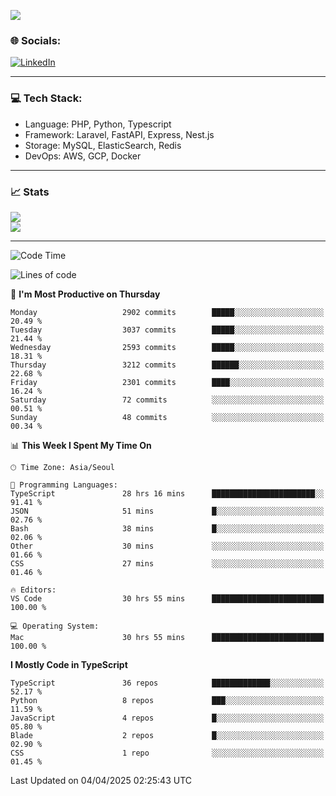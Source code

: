 <!--[![](https://visitcount.itsvg.in/api?id=jin-wk&icon=7&color=12)](https://visitcount.itsvg.in)-->
<!--[![Hits](https://hits.seeyoufarm.com/api/count/incr/badge.svg?url=https%3A%2F%2Fgithub.com%2Fjin-wk&count_bg=%235F625C&title_bg=%23555555&icon=github.svg&icon_color=%23E7E7E7&title=Hits&edge_flat=false)](https://hits.seeyoufarm.com)-->
![](https://komarev.com/ghpvc/?username=jin-wk&color=lightgrey&style=for-the-badge)

### 🌐 Socials:
[![LinkedIn](https://img.shields.io/badge/LinkedIn-%230077B5.svg?logo=linkedin&logoColor=white)](https://linkedin.com/in/jinwook-lee-242625241) 

---

### 💻 Tech Stack:
  - Language: PHP, Python, Typescript
  - Framework: Laravel, FastAPI, Express, Nest.js
  - Storage: MySQL, ElasticSearch, Redis
  - DevOps: AWS, GCP, Docker

---

### 📈 Stats
![](https://github-readme-stats.vercel.app/api?username=jin-wk&theme=dark&hide_border=true&include_all_commits=true&count_private=true)<br/>
![](https://github-readme-streak-stats.herokuapp.com/?user=jin-wk&theme=dark&hide_border=true)<br/>

---

<!--START_SECTION:waka-->
![Code Time](http://img.shields.io/badge/Code%20Time-2%2C165%20hrs%2051%20mins-blue)

![Lines of code](https://img.shields.io/badge/From%20Hello%20World%20I%27ve%20Written-4.6%20million%20lines%20of%20code-blue)

📅 **I'm Most Productive on Thursday** 

```text
Monday                   2902 commits        █████░░░░░░░░░░░░░░░░░░░░   20.49 % 
Tuesday                  3037 commits        █████░░░░░░░░░░░░░░░░░░░░   21.44 % 
Wednesday                2593 commits        █████░░░░░░░░░░░░░░░░░░░░   18.31 % 
Thursday                 3212 commits        ██████░░░░░░░░░░░░░░░░░░░   22.68 % 
Friday                   2301 commits        ████░░░░░░░░░░░░░░░░░░░░░   16.24 % 
Saturday                 72 commits          ░░░░░░░░░░░░░░░░░░░░░░░░░   00.51 % 
Sunday                   48 commits          ░░░░░░░░░░░░░░░░░░░░░░░░░   00.34 % 
```


📊 **This Week I Spent My Time On** 

```text
🕑︎ Time Zone: Asia/Seoul

💬 Programming Languages: 
TypeScript               28 hrs 16 mins      ███████████████████████░░   91.41 % 
JSON                     51 mins             █░░░░░░░░░░░░░░░░░░░░░░░░   02.76 % 
Bash                     38 mins             █░░░░░░░░░░░░░░░░░░░░░░░░   02.06 % 
Other                    30 mins             ░░░░░░░░░░░░░░░░░░░░░░░░░   01.66 % 
CSS                      27 mins             ░░░░░░░░░░░░░░░░░░░░░░░░░   01.46 % 

🔥 Editors: 
VS Code                  30 hrs 55 mins      █████████████████████████   100.00 % 

💻 Operating System: 
Mac                      30 hrs 55 mins      █████████████████████████   100.00 % 
```

**I Mostly Code in TypeScript** 

```text
TypeScript               36 repos            █████████████░░░░░░░░░░░░   52.17 % 
Python                   8 repos             ███░░░░░░░░░░░░░░░░░░░░░░   11.59 % 
JavaScript               4 repos             █░░░░░░░░░░░░░░░░░░░░░░░░   05.80 % 
Blade                    2 repos             █░░░░░░░░░░░░░░░░░░░░░░░░   02.90 % 
CSS                      1 repo              ░░░░░░░░░░░░░░░░░░░░░░░░░   01.45 % 
```




 Last Updated on 04/04/2025 02:25:43 UTC
<!--END_SECTION:waka-->
